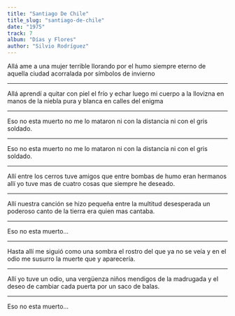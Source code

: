 ```yaml
---
title: "Santiago De Chile"
title_slug: "santiago-de-chile"
date: "1975"
track: 7
album: "Días y Flores"
author: "Silvio Rodríguez"
---
```


Allá ame a una mujer terrible
llorando por el humo siempre eterno
de aquella ciudad acorralada
por símbolos de invierno

---

Allá aprendí a quitar con piel el frío y echar luego mi cuerpo a la llovizna
en manos de la niebla pura y blanca en calles del enigma

---

Eso no esta muerto
no me lo mataron
ni con la distancia
ni con el gris soldado.

---

Eso no esta muerto
no me lo mataron
ni con la distancia
ni con el gris soldado.

---

Allí entre los cerros tuve amigos que entre bombas de humo eran hermanos
allí yo tuve mas de cuatro cosas que siempre he deseado.

---

Allí nuestra canción se hizo pequeña entre la multitud desesperada
un poderoso canto de la tierra era quien mas cantaba.

---

Eso no esta muerto...

---

Hasta allí me siguió como una sombra el rostro del que ya no se veía
y en el odio me susurro la muerte que y aparecería.

---

Allí yo tuve un odio, una vergüenza niños mendigos de la madrugada
y el deseo de cambiar cada puerta por un saco de balas.

---

Eso no esta muerto...
